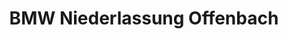 ---
title: "BMW Niederlassung Offenbach"
url: /offenbach-am-main/bmw-niederlassung-offenbach/
shop: Autohaus
---